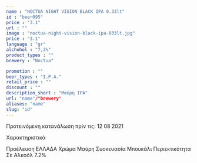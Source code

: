 ```yaml
---
name : "NOCTUA NIGHT VISION BLACK IPA 0.33lt"
id : "beer095"
price : "3.1"
url : ""
image : "noctua-night-vision-black-ipa-033lt.jpg"
price : "3.1"
language : "gr"
alchohol : "7,2%"
product_types : ""
brewery : "Noctua"

promotion : ""
beer_types : "I.P.A."
retail_price : ""
discount : ""
description_short : "Μαύρη IPA"
url: "name"/"brewery"
aliases: "name"
slug: "id"
---
```


Προτεινόμενη κατανάλωση πρίν τις: 12 08 2021

Χαρακτηριστικά

Προέλευση
ΕΛΛΑΔΑ
Χρώμα
Μαύρη
Συσκευασία
Μπουκάλι
Περιεκτικότητα Σε Αλκοόλ
7.2%